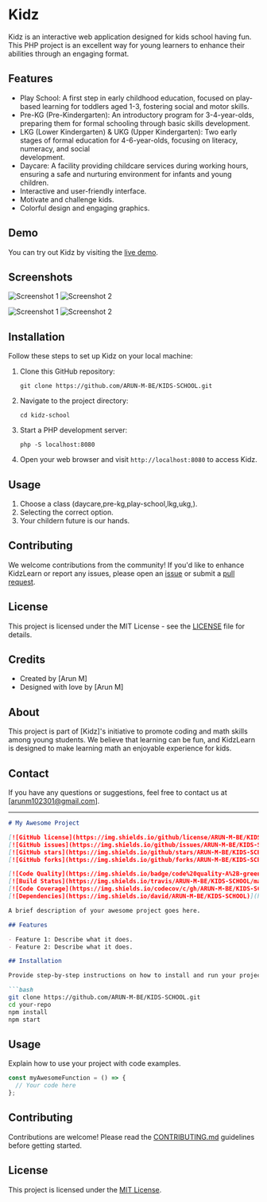 # Kidz

Kidz is an interactive web application designed for kids school having fun. This PHP project is an excellent way for young learners to enhance their abilities through an engaging  format.

## Features

- Play School: A first step in early childhood education, focused on play-based learning for toddlers aged 1-3, fostering social and motor skills.
- Pre-KG (Pre-Kindergarten): An introductory program for 3-4-year-olds, preparing them for formal schooling through basic skills development.
- LKG (Lower Kindergarten) & UKG (Upper Kindergarten): Two early stages of formal education for 4-6-year-olds, focusing on literacy, numeracy, and social          
  development.
- Daycare: A facility providing childcare services during working hours, ensuring a safe and nurturing environment for infants and young children.
- Interactive and user-friendly interface.
- Motivate and challenge kids.
- Colorful design and engaging graphics.

## Demo

You can try out Kidz by visiting the [live demo](https://jofinity.com/appletreeschool/home/).

## Screenshots

![Screenshot 1](screenshots/screenshot1.png)
![Screenshot 2](screenshots/screenshot2.png)

![Screenshot 1](screenshots/screenshot1.png)
![Screenshot 2](screenshots/screenshot2.png)

## Installation

Follow these steps to set up Kidz on your local machine:

1. Clone this GitHub repository:

   ```
   git clone https://github.com/ARUN-M-BE/KIDS-SCHOOL.git
   ```

2. Navigate to the project directory:

   ```
   cd kidz-school
   ```

3. Start a PHP development server:

   ```
   php -S localhost:8080
   ```

4. Open your web browser and visit `http://localhost:8080` to access Kidz.

## Usage

1. Choose a class (daycare,pre-kg,play-school,lkg,ukg,).
2. Selecting the correct option.
3. Your childern future is our hands.

## Contributing

We welcome contributions from the community! If you'd like to enhance KidzLearn or report any issues, please open an [issue](https://github.com/yourusername/kidzlearn-math-quiz/issues) or submit a [pull request](https://github.com/ARUN-M-BE/KIDS-SCHOOL/pulls).

## License

This project is licensed under the MIT License - see the [LICENSE](LICENSE) file for details.

## Credits

- Created by [Arun M]
- Designed with love by [Arun M]

## About

This project is part of [Kidz]'s initiative to promote coding and math skills among young students. We believe that learning can be fun, and KidzLearn is designed to make learning math an enjoyable experience for kids.

## Contact

If you have any questions or suggestions, feel free to contact us at [arunm102301@gmail.com].

---
```markdown
# My Awesome Project

[![GitHub license](https://img.shields.io/github/license/ARUN-M-BE/KIDS-SCHOOL)](https://github.com/ARUN-M-BE/KIDS-SCHOOL/blob/main/LICENSE)
[![GitHub issues](https://img.shields.io/github/issues/ARUN-M-BE/KIDS-SCHOOL)](https://github.com/ARUN-M-BE/KIDS-SCHOOL/issues)
[![GitHub stars](https://img.shields.io/github/stars/ARUN-M-BE/KIDS-SCHOOL)](https://github.com/ARUN-M-BE/KIDS-SCHOOL/stargazers)
[![GitHub forks](https://img.shields.io/github/forks/ARUN-M-BE/KIDS-SCHOOL)](https://github.com/ARUN-M-BE/KIDS-SCHOOL/network)

[![Code Quality](https://img.shields.io/badge/code%20quality-A%2B-green)](https://github.com/ARUN-M-BE/KIDS-SCHOOL)
[![Build Status](https://img.shields.io/travis/ARUN-M-BE/KIDS-SCHOOL/main)](https://travis-ci.org/github/ARUN-M-BE/KIDS-SCHOOL)
[![Code Coverage](https://img.shields.io/codecov/c/gh/ARUN-M-BE/KIDS-SCHOOL/main)](https://codecov.io/gh/ARUN-M-BE/KIDS-SCHOOL)
[![Dependencies](https://img.shields.io/david/ARUN-M-BE/KIDS-SCHOOL)](https://david-dm.org/ARUN-M-BE/KIDS-SCHOOL)

A brief description of your awesome project goes here.

## Features

- Feature 1: Describe what it does.
- Feature 2: Describe what it does.

## Installation

Provide step-by-step instructions on how to install and run your project locally.

```bash
git clone https://github.com/ARUN-M-BE/KIDS-SCHOOL.git
cd your-repo
npm install
npm start
```

## Usage

Explain how to use your project with code examples.

```javascript
const myAwesomeFunction = () => {
  // Your code here
};
```

## Contributing

Contributions are welcome! Please read the [CONTRIBUTING.md](CONTRIBUTING.md) guidelines before getting started.

## License

This project is licensed under the [MIT License](LICENSE).
